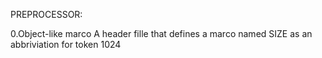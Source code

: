 PREPROCESSOR:

0.Object-like marco
A header fille that defines a marco named SIZE as an abbriviation for token 1024
